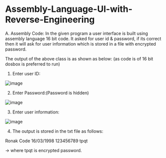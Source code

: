 # Assembly-Language-UI-with-Reverse-Engineering

A. Assembly Code:
      In the given program a user interface is built using assembly language 16 bit code. It asked for user id &amp; password, if its correct then it will ask for user     information which is stored in a file with encrypted password.

The output of the above class is as shown as below: (as code is of 16 bit dosbox is preferred to run)

1. Enter user ID:

![image](https://user-images.githubusercontent.com/37010825/125784338-fafd95ce-d9aa-4bb5-884b-837804d501cd.png)

2. Enter Password:(Password is hidden)

![image](https://user-images.githubusercontent.com/37010825/125784431-b8c34a44-e01e-4c56-a94d-bef789562b46.png)

3. Enter user information:

![image](https://user-images.githubusercontent.com/37010825/125784653-2cfb0d6a-5c3b-4d80-9fb8-027c5270385f.png)

4. The output is stored in the txt file as follows:

Ronak Code
16/03/1998
123456789
tpqt

-> where tpqt is encrypted password.
